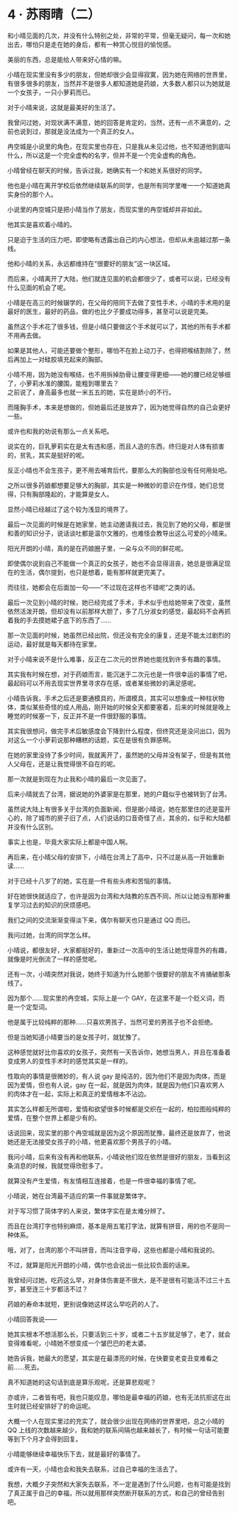 # 4 · 苏雨晴（二）

和小晴见面的几次，并没有什么特别之处，非常的平常，但毫无疑问，每一次和她出去，哪怕只是走在她的身后，都有一种赏心悦目的愉悦感。

美丽的东西，总是能给人带来好心情的嘛。

小晴在现实里没有多少的朋友，但她却很少会显得寂寞，因为她在网络的世界里，有很多很多的朋友，当然并不是很多人都知道她是药娘，大多数人都只以为她就是一个女孩子，一只小萝莉而已。

对于小晴来说，这就是最美好的生活了。

我曾问过她，对现状满不满意，她的回答是肯定的，当然，还有一点不满意的，之前也说到过，那就是没法成为一个真正的女人。

冉空城是小说里的角色，在现实里也存在，只是我从未见过他，也不知道他到底叫什么，所以这是一个完全虚构的名字，但并不是一个完全虚构的角色。

小晴曾经在聊天的时候，告诉过我，她确实有一个和她关系很好的同学。

他也是小晴在离开学校后依然继续联系的同学，也是所有同学里唯一一个知道她真实身份的那个人。

小说里的冉空城只是把小晴当作了朋友，而现实里的冉空城却并非如此。

他其实是喜欢着小晴的。

只是迫于生活的压力吧，即使略有透露出自己的内心想法，但却从未逾越过那一条线。

他和小晴的关系，永远都维持在“很要好的朋友”这一块区域。

而后来，小晴离开了大陆，他们就连见面的机会都很少了，或者可以说，已经没有什么见面的机会了呢。

小晴是在高三的时候辍学的，在父母的陪同下去做了变性手术，小晴的手术用的是最好的医生，最好的药品，做的也比夕子要成功得多，甚至可以说是完美。

虽然这个手术花了很多钱，但是小晴只要做这个手术就可以了，其他的所有手术都不用再去做。

如果是其他人，可能还要做个整形，哪怕不在脸上动刀子，也得把喉结割除了，然后再加上一对硅胶填充起来的胸部。

小晴不用，因为她没有喉结，也不用拆掉肋骨让腰变得更细——她的腰已经足够细了，小萝莉水准的腰围，能粗到哪里去？\
之前说了，身高最多也就一米五五的她，实在是娇小的不行。

而隆胸手术，本来是想做的，但她最后还是放弃了，因为她觉得自然的自己会更好一些。

或许也和我的劝说有那么一点关系吧。

说实在的，巨乳萝莉实在是太有违和感，而且人造的东西，终归是对人体有损害的，贫乳，其实是挺好的呢。

反正小晴也不会生孩子，更不用去哺育后代，要那么大的胸部也没有任何用处吧。

之所以很多药娘都想要足够大的胸部，其实是一种微妙的意识在作怪，她们总觉得，只有胸部隆起的，才能算是女人。

显然小晴已经越过了这个较为浅显的境界了。

最后一次见面的时候是在她家里，她主动邀请我过去，我见到了她的父母，都是很和善的知识分子，说话谈吐都是温尔文雅的，也难怪会教导出这么可爱的小晴来。

阳光开朗的小晴，真的是在药娘圈子里，一朵与众不同的鲜花呢。

即使偶尔说到自己不能做一个真正的女孩子，她也不会显得沮丧，她总是很满足现在的生活，偶尔提到，也只是想着，能有那样就更完美了。

而往往，她都会在后面加一句——“不过现在这样也不错呢”之类的话。

最后一次见到小晴的时候，她已经完成了手术，手术似乎也给她带来了改变，虽然依然活泼开朗，但却没有以前那样大胆了，多了几分淑女的感觉，最起码不会再抓着我的手去摸她裙子底下的东西了……

那一次见面的时候，她虽然已经出院，但还没有完全的康复，还是不能太过剧烈的运动，最好就是每天都待在家里。

对于小晴来说不是什么难事，反正在二次元的世界她也能找到许多有趣的事情。

其实我有时候在想，对于药娘而言，能沉迷于二次元也是一件很幸运的事情了吧，最起码可以不用去现实世界里寻求存在感，或者某些微妙的满足感呢。

小晴告诉我，手术之后还是要通模具的，所谓模具，其实可以想象成一种柱状物体，类似某些奇怪的成人用品，刚开始的时候全天都要塞着，后来的时候就是晚上睡觉的时候塞一下，反正并不是一件很舒服的事情。

其实我很想问，做完手术后敏感度会下降到什么程度，但终究还是没问出口，因为对这么一个小萝莉说那种糟糕的话题，实在是很有负罪感啊。

在她的家里没待了多少时间，我就离开了，虽然她的父母并没有架子，但是有其他人父母在，还是让我觉得很不自在的呢。

那一次就是到现在为止我和小晴的最后一次见面了。

后来小晴就去了台湾，据说她的外婆家是在那里，她的户籍似乎也被转到了台湾。

虽然说大陆上有很多关于台湾的负面新闻，但是据小晴说，她在那里住的还是蛮开心的，除了城市的房子旧了点，人们说话的口音奇怪了点，其余的，似乎和大陆都并没有什么区别。

事实上也是，毕竟大家实际上都是中国人啊。

再后来，在小晴父母的安排下，小晴在台湾上了高中，只不过是从高一开始重新读……

对于已经十八岁了的她，实在是一件有些头疼和苦恼的事情。

好在她很快就适应了，也许是因为台湾和大陆教的东西不同，所以让她没有那种重复学习过去的知识的厌烦感吧。

我们之间的交流渐渐变得淡下来，偶尔有聊天也只是通过 QQ 而已。

我问过她，台湾的同学怎么样。

小晴说，都很友好，大家都挺好的，重新过一次高中的生活让她觉得意外的有趣，就像是时光倒流了一样的感觉呢。

还有一次，小晴突然对我说，她终于知道为什么她那个很要好的朋友不肯捅破那条线了。

因为那个……现实里的冉空城，实际上是一个 GAY，在这里不是一个贬义词，而是一个定型词。

他是属于比较纯粹的那种……只喜欢男孩子，当然可爱的男孩子也不会拒绝。

但是当她知道小晴要当的是女孩子时，就犹豫了。

这种感觉就好比你喜欢的女孩子，突然有一天告诉你，她想当男人，并且在准备着变成男人的变性手术时的感觉其实是一样的。

性取向的事情是很微妙的，有人说 gay 是纯洁的，因为他们不是因为肉体，而是因为爱情，但也有人说，gay 在一起，就是因为肉体，就是因为他们只喜欢男人的肉体才在一起，实际上和真正的爱情根本不沾边。

其实怎么样都无所谓啦，爱情和欲望很多时候都是交织在一起的，柏拉图般纯粹的爱情，在整个世界上都是少有的。

话说回来，现实里的那个冉空城就是因为这个原因而犹豫，最终还是放弃了，他说她还是无法接受女孩子的小晴，他更喜欢那个男孩子的小晴。

我问小晴，后来有没有再和他联系，小晴说他们现在依然是很好的朋友，当看到这条消息的时候，我就觉得欣慰多了。

就算没有产生爱情，有友情相互连接着，也是一件很幸福的事情了呢。

小晴说，她在台湾最不适应的第一件事就是繁体字。

对于写习惯了简体字的人来说，繁体字实在是太难分辨了。

而且在台湾打字也特别麻烦，基本是用五笔打字法，就算有拼音，用的也不是同一种体系。

哦，对了，台湾的那个不叫拼音，而叫注音字母，这些也都是小晴和我说的。

不过，就算是阳光开朗的小晴，偶尔也会说出一些比较负面的话来。

我曾经问过她，吃药这么早，对身体伤害是不很大，是不是很有可能活不过三十五岁，甚至连三十岁都活不过？

药娘的寿命本就短，更别说像她这样这么早吃药的人了。

小晴回答我说——

她其实根本不想活那么长，只要活到三十岁，或者二十五岁就足够了，老了，就会变得难看呢，小晴她不想变成一个皱巴巴的老太婆。

她告诉我，她最大的愿望，其实是在最漂亮的时候，在快要变老变丑变难看之前……死去。

真不知道她的这句话到底是算乐观呢，还是算悲观呢？

亦或许，二者皆有吧，我也只能叹息，哪怕是最幸福的药娘，也有无法抗拒这在出生时就已经安排好了的命运呢。

大概一个人在现实里过的充实了，就会很少出现在网络的世界里吧，总之小晴的 QQ 上线的次数越来越少，我和她的联系间隔也越来越长了，有时候一句话可能要等到下个月才会得到回复。

小晴能够继续幸福快乐下去，就是最好的事情了。

或许有一天，小晴也会和我失去联系，过自己幸福的生活去了。

我想，大概夕子突然和大家失去联系，不一定是遇到了什么问题，也有可能是找到了真正属于自己的幸福，所以就用那样突然断开联系的方式，和自己的曾经告别吧。
